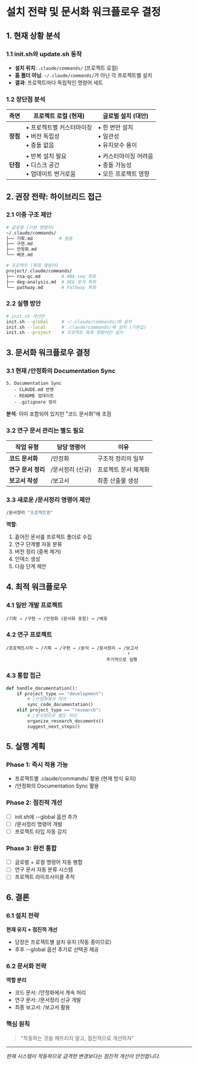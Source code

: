<!--
@meta
id: strategy_20250905_1110_installation-strategy-and-workflow
type: strategy
scope: strategic
status: archived
created: 2025-09-05
updated: 2025-09-05
tags: installation, installation-strategy-and-workflow.md, claude-dev-kit-v10, 03-implementation, projects
related: 
-->

# 설치 전략 및 문서화 워크플로우 결정

## 1. 현재 상황 분석

### 1.1 init.sh와 update.sh 동작
- **설치 위치**: `.claude/commands/` (프로젝트 로컬)
- **홈 폴더 아님**: `~/.claude/commands/`가 아닌 각 프로젝트별 설치
- **결과**: 프로젝트마다 독립적인 명령어 세트

### 1.2 장단점 분석
| 측면 | 프로젝트 로컬 (현재) | 글로벌 설치 (대안) |
|------|---------------------|-------------------|
| **장점** | • 프로젝트별 커스터마이징<br>• 버전 독립성<br>• 충돌 없음 | • 한 번만 설치<br>• 일관성<br>• 유지보수 용이 |
| **단점** | • 반복 설치 필요<br>• 디스크 공간<br>• 업데이트 번거로움 | • 커스터마이징 어려움<br>• 충돌 가능성<br>• 모든 프로젝트 영향 |

## 2. 권장 전략: 하이브리드 접근

### 2.1 이중 구조 제안
```bash
# 글로벌 (기본 명령어)
~/.claude/commands/
├── 기획.md          # 범용
├── 구현.md
├── 안정화.md
└── 배포.md

# 프로젝트 (특화 명령어)
project/.claude/commands/
├── rna-qc.md        # RNA-seq 특화
├── deg-analysis.md  # DEG 분석 특화
└── pathway.md       # Pathway 특화
```

### 2.2 실행 방안
```bash
# init.sh 개선안
init.sh --global     # ~/.claude/commands/에 설치
init.sh --local      # .claude/commands/에 설치 (기본값)
init.sh --project    # 프로젝트 특화 명령어만 설치
```

## 3. 문서화 워크플로우 결정

### 3.1 현재 /안정화의 Documentation Sync
```
5. Documentation Sync
   - CLAUDE.md 반영
   - README 업데이트
   - .gitignore 정리
```
**분석**: 이미 포함되어 있지만 "코드 문서화"에 초점

### 3.2 연구 문서 관리는 별도 필요
| 작업 유형 | 담당 명령어 | 이유 |
|-----------|------------|------|
| **코드 문서화** | /안정화 | 구조적 정리의 일부 |
| **연구 문서 정리** | /문서정리 (신규) | 프로젝트 문서 체계화 |
| **보고서 작성** | /보고서 | 최종 산출물 생성 |

### 3.3 새로운 /문서정리 명령어 제안
```bash
/문서정리 "프로젝트명"
```
**역할**:
1. 흩어진 문서를 프로젝트 폴더로 수집
2. 연구 단계별 자동 분류
3. 버전 정리 (중복 제거)
4. 인덱스 생성
5. 다음 단계 제안

## 4. 최적 워크플로우

### 4.1 일반 개발 프로젝트
```
/기획 → /구현 → /안정화 (문서화 포함) → /배포
```

### 4.2 연구 프로젝트
```
/프로젝트시작 → /기획 → /구현 → /분석 → /문서정리 → /보고서
                                              ↑
                                      주기적으로 실행
```

### 4.3 통합 접근
```python
def handle_documentation():
    if project_type == "development":
        # /안정화에서 처리
        sync_code_documentation()
    elif project_type == "research":
        # /문서정리로 별도 처리
        organize_research_documents()
        suggest_next_steps()
```

## 5. 실행 계획

### Phase 1: 즉시 적용 가능
- 프로젝트별 .claude/commands/ 활용 (현재 방식 유지)
- /안정화의 Documentation Sync 활용

### Phase 2: 점진적 개선
- [ ] init.sh에 --global 옵션 추가
- [ ] /문서정리 명령어 개발
- [ ] 프로젝트 타입 자동 감지

### Phase 3: 완전 통합
- [ ] 글로벌 + 로컬 명령어 자동 병합
- [ ] 연구 문서 자동 분류 시스템
- [ ] 프로젝트 라이프사이클 추적

## 6. 결론

### 6.1 설치 전략
**현재 유지 + 점진적 개선**
- 당장은 프로젝트별 설치 유지 (작동 중이므로)
- 추후 --global 옵션 추가로 선택권 제공

### 6.2 문서화 전략
**역할 분리**
- 코드 문서: /안정화에서 계속 처리
- 연구 문서: /문서정리 신규 개발
- 최종 보고서: /보고서 활용

### 핵심 원칙
> "작동하는 것을 깨뜨리지 말고, 점진적으로 개선하자"

---
*현재 시스템이 작동하므로 급격한 변경보다는 점진적 개선이 안전합니다.*